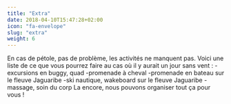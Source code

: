 ```yaml
---
title: "Extra"
date: 2018-04-10T15:47:28+02:00
icon: "fa-envelope"
slug: "extra"
weight: 6
---
```


En cas de pétole, pas de problème, les activités ne manquent pas. Voici une liste de ce que vous pourrez faire au cas où il y aurait un jour sans vent : 
	-excursions en buggy, quad
	-promenade à cheval
	-promenade en bateau sur le fleuve Jaguaribe
	-ski nautique, wakeboard sur le fleuve Jaguaribe
	-massage, soin du corp 
La encore, nous pouvons organiser tout ça pour vous !
